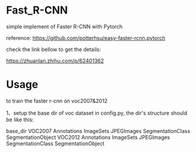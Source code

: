 # Fast_R-CNN
simple implement of Faster R-CNN with Pytorch

reference: https://github.com/potterhsu/easy-faster-rcnn.pytorch

check the link bellow to get the details:

https://zhuanlan.zhihu.com/p/62401362

# Usage

to train the faster r-cnn on voc2007&2012

1、setup the base dir of voc dataset in config.py, the dir's structure should be like this:

base_dir
	VOC2007
		Annotations
		ImageSets
		JPEGImages
		SegmentationClass
		SegmentationObject
	VOC2012
		Annotations
		ImageSets
		JPEGImages
		SegmentationClass
		SegmentationObject
